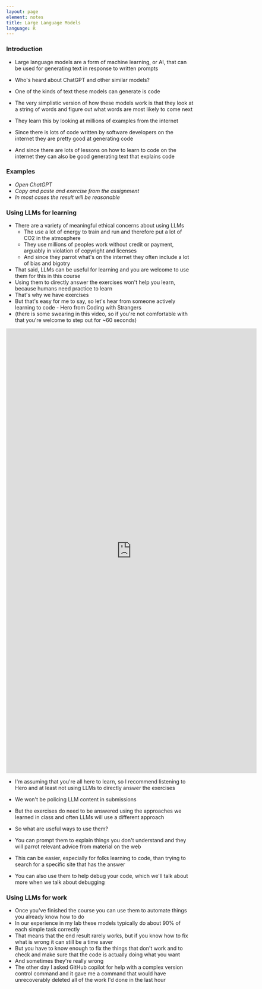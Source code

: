```yaml
---
layout: page
element: notes
title: Large Language Models
language: R
---
```


### Introduction

* Large language models are a form of machine learning, or AI, that can be used for generating text in response to written prompts
* Who's heard about ChatGPT and other similar models?
* One of the kinds of text these models can generate is code

* The very simplistic version of how these models work is that they look at a string of words and figure out what words are most likely to come next
* They learn this by looking at millions of examples from the internet

* Since there is lots of code written by software developers on the internet they are pretty good at generating code
* And since there are lots of lessons on how to learn to code on the internet they can also be good generating text that explains code

### Examples

* *Open ChatGPT*
* *Copy and paste and exercise from the assignment*
* *In most cases the result will be reasonable*

### Using LLMs for learning

* There are a variety of meaningful ethical concerns about using LLMs
    * The use a lot of energy to train and run and therefore put a lot of CO2 in the atmosphere
    * They use millions of peoples work without credit or payment, arguably in violation of copyright and licenses
    * And since they parrot what's on the internet they often include a lot of bias and bigotry
* That said, LLMs can be useful for learning and you are welcome to use them for this in this course
* Using them to directly answer the exercises won't help you learn, because humans need practice to learn
* That's why we have exercises
* But that's easy for me to say, so let's hear from someone actively learning to code - Hero from Coding with Strangers
* (there is some swearing in this video, so if you're not comfortable with that you're welcome to step out for ~60 seconds)

<iframe width="674" height="1198" src="https://www.youtube.com/embed/OhaGNTiMXmU" title="Sora AI is Like Batman&#39;s Utility Belt" frameborder="0" allow="accelerometer; autoplay; clipboard-write; encrypted-media; gyroscope; picture-in-picture; web-share" referrerpolicy="strict-origin-when-cross-origin" allowfullscreen></iframe>

* I'm assuming that you're all here to learn, so I recommend listening to Hero and at least not using LLMs to directly answer the exercises
* We won't be policing LLM content in submissions
* But the exercises do need to be answered using the approaches we learned in class and often LLMs will use a different approach 


* So what are useful ways to use them?
* You can prompt them to explain things you don't understand and they will parrot relevant advice from material on the web
* This can be easier, especially for folks learning to code, than trying to search for a specific site that has the answer
* You can also use them to help debug your code, which we'll talk about more when we talk about debugging

### Using LLMs for work

* Once you've finished the course you can use them to automate things you already know how to do
* In our experience in my lab these models typically do about 90% of each simple task correctly
* That means that the end result rarely works, but if you know how to fix what is wrong it can still be a time saver
* But you have to know enough to fix the things that don't work and to check and make sure that the code is actually doing what you want
* And sometimes they're really wrong
* The other day I asked GitHub copilot for help with a complex version control command and it gave me a command that would have unrecoverably deleted all of the work I'd done in the last hour
